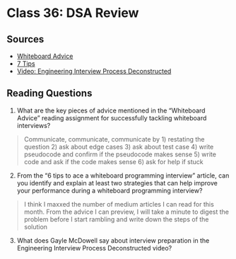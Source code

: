 # Class 36: DSA Review

## Sources
- [Whiteboard Advice](https://hackernoon.com/the-best-whiteboard-interview-advice-i-ever-received-3ebbfa72e4a)
- [7 Tips](https://medium.com/@steve_45636/6-tips-to-ace-a-whiteboard-programming-interview-f06c1b378bc6)
- [Video: Engineering Interview Process Deconstructed](https://www.youtube.com/watch?v=KdXAUst8bdo)

## Reading Questions
1. What are the key pieces of advice mentioned in the “Whiteboard Advice” reading assignment for successfully tackling whiteboard interviews?
> Communicate, communicate, communicate by 1) restating the question 2) ask about edge cases 3) ask about test case 4) write pseudocode and confirm if the pseudocode makes sense 5) write code and ask if the code makes sense 6) ask for help if stuck

2. From the “6 tips to ace a whiteboard programming interview” article, can you identify and explain at least two strategies that can help improve your performance during a whiteboard programming interview?
> I think I maxxed the number of medium articles I can read for this month. From the advice I can preview, I will take a minute to digest the problem before I start rambling and write down the steps of the solution
3. What does Gayle McDowell say about interview preparation in the Engineering Interview Process Deconstructed video?
>
